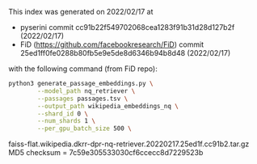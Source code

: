 This index was generated on 2022/02/17 at

+ pyserini commit cc91b22f549702068cea1283f91b31d28d127b2f (2022/02/17)
+ FiD (https://github.com/facebookresearch/FiD) commit 25ed1ff0fe0288b80fb5e9e5de8d6346b94b8d48 (2022/02/17)


with the following command (from FiD repo):

```bash
python3 generate_passage_embeddings.py \
        --model_path nq_retriever \
        --passages passages.tsv \
        --output_path wikipedia_embeddings_nq \
        --shard_id 0 \
        --num_shards 1 \
        --per_gpu_batch_size 500 \
```

faiss-flat.wikipedia.dkrr-dpr-nq-retriever.20220217.25ed1f.cc91b2.tar.gz MD5 checksum = 7c59e305533030cf6ccecc8d7229523b